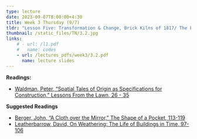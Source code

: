```yaml
---
type: lecture
date: 2023-09-07T8:00:00+4:30
title: Week 3 Thursday (9/7)
tldr: "Lesson Five: Transformation & Change, Brick Kilns of 1817/ The Fire of 1895/ The Tiki Torches of 2017"
thumbnail: /static_files/TN/3.2.jpg
links: 
    # - url: /l1.pdf
    #   name: codes
    - url: /lectures_pdfs/week3/3.2.pdf
      name: lecture slides
---
```

**Readings:**
- [Waldman, Peter, “Spatial Tales of Origin as Specifications for Construction,” Lessons From the Lawn, 26 - 35](/LOTL_Test/readings_pdfs/week3/TH/r1.pdf)

**Suggested Readings**
- [Berger, John, “A Cloth over the Mirror,” The Shape of a Pocket, 113-119](/LOTL_Test/readings_pdfs/week3/TH/r2.pdf)
- [Leatherbarrow, David, On Weathering: The Life of Buildings in Time, 97-106](/LOTL_Test/readings_pdfs/week3/TH/r3.pdf)


